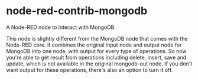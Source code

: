 # node-red-contrib-mongodb

A Node-RED node to interact with MongoDB.

This node is slightly different from the MongoDB node that comes with the Node-RED core. It combines the original input node and output node for MongoDB into one node, with output for every type of operations. So now you're able to get result from operations including delete, insert, save and update, which is not available in the original mongodb-out node. If you don't want output for these operations, there's also an option to turn it off.
